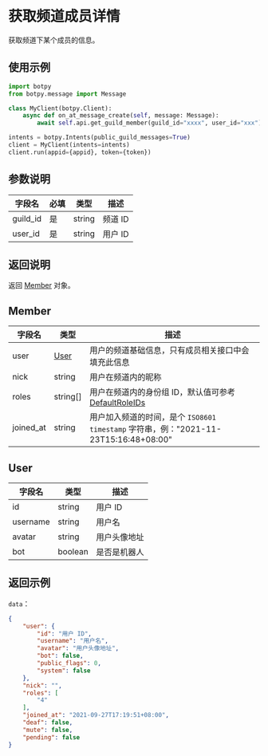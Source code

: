 # 获取频道成员详情

获取频道下某个成员的信息。

## 使用示例

```python
import botpy
from botpy.message import Message

class MyClient(botpy.Client):
    async def on_at_message_create(self, message: Message):
        await self.api.get_guild_member(guild_id="xxxx", user_id="xxx")

intents = botpy.Intents(public_guild_messages=True)
client = MyClient(intents=intents)
client.run(appid={appid}, token={token})
```

## 参数说明

| 字段名  | 必填 | 类型   | 描述    |
| ------- | ---- | ------ | ------- |
| guild_id | 是   | string | 频道 ID |
| user_id  | 是   | string | 用户 ID |

## 返回说明

返回 [Member](#member) 对象。

## Member

| 字段名    | 类型          | 描述                                                                                         |
| --------- | ------------- | -------------------------------------------------------------------------------------------- |
| user      | [User](#user) | 用户的频道基础信息，只有成员相关接口中会填充此信息                                   |
| nick      | string        | 用户在频道内的昵称                                                                           |
| roles     | string[]      | 用户在频道内的身份组 ID，默认值可参考[DefaultRoleIDs](../../model/role.md#defaultroleids) |
| joined_at | string        | 用户加入频道的时间，是个 `ISO8601 timestamp` 字符串，例："2021-11-23T15:16:48+08:00"         |

## User

| 字段名   | 类型    | 描述         |
| -------- | ------- | ------------ |
| id       | string  | 用户 ID      |
| username | string  | 用户名       |
| avatar   | string  | 用户头像地址 |
| bot      | boolean | 是否是机器人 |

## 返回示例

`data`：

```json
{
    "user": {
        "id": "用户 ID",
        "username": "用户名",
        "avatar": "用户头像地址",
        "bot": false,
        "public_flags": 0,
        "system": false
    },
    "nick": "",
    "roles": [
        "4"
    ],
    "joined_at": "2021-09-27T17:19:51+08:00",
    "deaf": false,
    "mute": false,
    "pending": false
}
```
